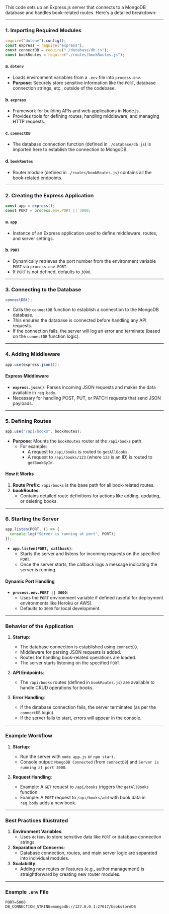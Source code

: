 This code sets up an Express.js server that connects to a MongoDB database and handles book-related routes. Here's a detailed breakdown:

---

### **1. Importing Required Modules**
```javascript
require("dotenv").config();
const express = require("express");
const connectDB = require("./database/db.js");
const bookRoutes = require("./routes/bookRoutes.js");
```

#### a. **`dotenv`**
- Loads environment variables from a `.env` file into `process.env`.
- **Purpose**: Securely store sensitive information like the `PORT`, database connection strings, etc., outside of the codebase.

#### b. **`express`**
- Framework for building APIs and web applications in Node.js.
- Provides tools for defining routes, handling middleware, and managing HTTP requests.

#### c. **`connectDB`**
- The database connection function (defined in `./database/db.js`) is imported here to establish the connection to MongoDB.

#### d. **`bookRoutes`**
- Router module (defined in `./routes/bookRoutes.js`) contains all the book-related endpoints.

---

### **2. Creating the Express Application**
```javascript
const app = express();
const PORT = process.env.PORT || 3000;
```

#### a. **`app`**
- Instance of an Express application used to define middleware, routes, and server settings.

#### b. **`PORT`**
- Dynamically retrieves the port number from the environment variable `PORT` via `process.env.PORT`.
- If `PORT` is not defined, defaults to `3000`.

---

### **3. Connecting to the Database**
```javascript
connectDB();
```

- Calls the `connectDB` function to establish a connection to the MongoDB database.
- This ensures the database is connected before handling any API requests.
- If the connection fails, the server will log an error and terminate (based on the `connectDB` function logic).

---

### **4. Adding Middleware**
```javascript
app.use(express.json());
```

#### **Express Middleware**
- **`express.json()`**: Parses incoming JSON requests and makes the data available in `req.body`.
- Necessary for handling POST, PUT, or PATCH requests that send JSON payloads.

---

### **5. Defining Routes**
```javascript
app.use("/api/books", bookRoutes);
```

- **Purpose**: Mounts the `bookRoutes` router at the `/api/books` path.
    - For example:
        - A request to `/api/books` is routed to `getAllBooks`.
        - A request to `/api/books/123` (where `123` is an ID) is routed to `getBookById`.

#### **How it Works**
1. **Route Prefix**: `/api/books` is the base path for all book-related routes.
2. **bookRoutes**:
    - Contains detailed route definitions for actions like adding, updating, or deleting books.

---

### **6. Starting the Server**
```javascript
app.listen(PORT, () => {
  console.log("Server is running at port", PORT);
});
```

- **`app.listen(PORT, callback)`**:
    - Starts the server and listens for incoming requests on the specified `PORT`.
    - Once the server starts, the callback logs a message indicating the server is running.

#### **Dynamic Port Handling**
- **`process.env.PORT || 3000`**:
    - Uses the `PORT` environment variable if defined (useful for deployment environments like Heroku or AWS).
    - Defaults to `3000` for local development.

---

### **Behavior of the Application**
1. **Startup**:
    - The database connection is established using `connectDB`.
    - Middleware for parsing JSON requests is added.
    - Routes for handling book-related operations are loaded.
    - The server starts listening on the specified `PORT`.

2. **API Endpoints**:
    - The `/api/books` routes (defined in `bookRoutes.js`) are available to handle CRUD operations for books.

3. **Error Handling**:
    - If the database connection fails, the server terminates (as per the `connectDB` logic).
    - If the server fails to start, errors will appear in the console.

---

### **Example Workflow**
1. **Startup**:
    - Run the server with `node app.js` or `npm start`.
    - Console output: `MongoDB Connected` (from `connectDB`) and `Server is running at port 3000`.

2. **Request Handling**:
    - Example: A `GET` request to `/api/books` triggers the `getAllBooks` function.
    - Example: A `POST` request to `/api/books/add` with book data in `req.body` adds a new book.

---

### **Best Practices Illustrated**
1. **Environment Variables**:
    - Uses `dotenv` to store sensitive data like `PORT` or database connection strings.
2. **Separation of Concerns**:
    - Database connection, routes, and main server logic are separated into individual modules.
3. **Scalability**:
    - Adding new routes or features (e.g., author management) is straightforward by creating new router modules.

---

### **Example `.env` File**
```plaintext
PORT=5000
DB_CONNECTION_STRING=mongodb://127.0.0.1:27017/bookstoreDB
```